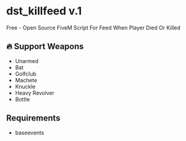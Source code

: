 # dst_killfeed v.1
Free - Open Source FiveM Script For Feed When Player Died Or Killed

## 🔥 Support Weapons
- Unarmed
- Bat
- Golfclub
- Machete
- Knuckle
- Heavy Revolver
- Bottle

## Requirements
- baseevents
